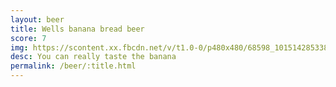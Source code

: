 ```yaml
---
layout: beer
title: Wells banana bread beer
score: 7
img: https://scontent.xx.fbcdn.net/v/t1.0-0/p480x480/68598_10151428533853745_1576633844_n.jpg?oh=55075733874e5ec2914bdcaaa0d2da02&oe=58718181
desc: You can really taste the banana
permalink: /beer/:title.html
---
```

